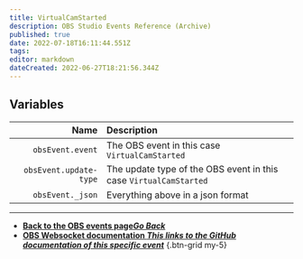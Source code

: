 ```yaml
---
title: VirtualCamStarted
description: OBS Studio Events Reference (Archive)
published: true
date: 2022-07-18T16:11:44.551Z
tags: 
editor: markdown
dateCreated: 2022-06-27T18:21:56.344Z
---
```


## Variables

Name | Description
----:|:------------
`obsEvent.event` | The OBS event in this case `VirtualCamStarted`
`obsEvent.update-type` | The update type of the OBS event in this case `VirtualCamStarted`
`obsEvent._json` | Everything above in a json format

---

- [<i class="mdi mdi-chevron-left"></i>**Back to the OBS events page*Go Back***](/en/Broadcasters/OBS/Archive/Events)
- [<i class="mdi mdi-github"></i> **OBS Websocket documentation *This links to the GitHub documentation of this specific event***](https://github.com/obsproject/obs-websocket/blob/4.x-current/docs/generated/protocol.md#virtualCamstarted)
{.btn-grid my-5}
